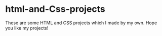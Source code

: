 # html-and-Css-projects
These are some HTML and CSS projects which I made by my own. Hope you like my projects!
